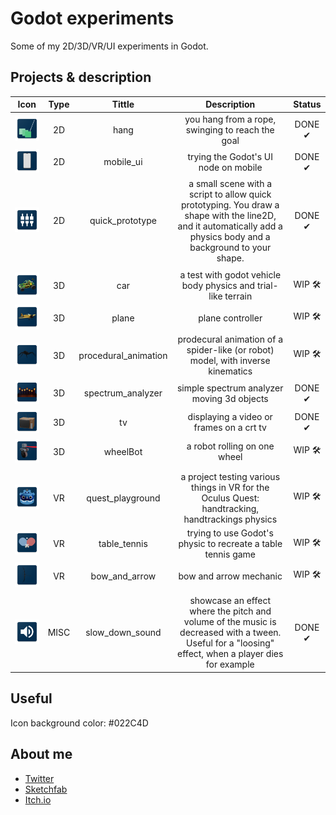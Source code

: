 # Godot experiments

Some of my 2D/3D/VR/UI experiments in Godot.

## Projects & description

| Icon | Type   |  Tittle | Description | Status |
:-----:|:-------:|:-------:|:-----------:|:------:|
![](2D/hang/icon.png) | 2D | hang | you hang from a rope, swinging to reach the goal | DONE ✔
![](2D/mobile_ui/icon.png) | 2D | mobile_ui | trying the Godot's UI node on mobile | DONE ✔
![](2D/quick_prototype/icon.png)| 2D | quick_prototype | a small scene with a script to allow quick prototyping. You draw a shape with the line2D, and it automatically add a physics body and a background to your shape. | DONE ✔
| | | | |
![](3D/car/icon.png) | 3D | car | a test with godot vehicle body physics and trial-like terrain | WIP 🛠
![](3D/plane/icon.png) | 3D | plane | plane controller | WIP 🛠
![](3D/procedural_animation/icon.png) | 3D | procedural_animation | prodecural animation of a spider-like (or robot) model, with inverse kinematics | WIP 🛠
![](3D/spectrum_analyzer/icon.png) | 3D | spectrum_analyzer | simple spectrum analyzer moving 3d objects | DONE ✔
![](3D/tv/icon.png) | 3D | tv | displaying a video or frames on a crt tv | DONE ✔
![](3D/wheelBot/icon.png) | 3D | wheelBot | a robot rolling on one wheel | WIP 🛠
| | | | |
![](VR/quest_playground/icon.png) | VR | quest_playground | a project testing various things in VR for the Oculus Quest: handtracking, handtrackings physics | WIP 🛠
![](VR/table_tennis/icon.png) | VR | table_tennis | trying to use Godot's physic to recreate a table tennis game | WIP 🛠
![](VR/bow_and_arrow/icon.png) | VR | bow_and_arrow | bow and arrow mechanic | WIP 🛠
| | | | |
![](MISC/slow_down_sound/icon.png) | MISC | slow_down_sound | showcase an effect where the pitch and volume of the music is decreased with a tween. Useful for a "loosing" effect, when a player dies for example | DONE ✔

## Useful

Icon background color: #022C4D

## About me

- [Twitter](https://twitter.com/VicMeunier) 
- [Sketchfab](https://sketchfab.com/victor.meunierpk)
- [Itch.io](https://mreliptik.itch.io/)
